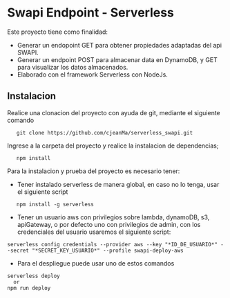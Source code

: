 # Swapi Endpoint - Serverless
Este proyecto tiene como finalidad:
 - Generar un endopoint GET para obtener propiedades adaptadas del api SWAPI.
 - Generar un endpoint POST para almacenar data en DynamoDB, y GET para visualizar los datos almacenados.
 - Elaborado con el framework Serverless con NodeJs.

## Instalacion
Realice una clonacion del proyecto con ayuda de git, mediante el siguiente comando
```
   git clone https://github.com/cjeanMa/serverless_swapi.git
```
Ingrese a la carpeta del proyecto y realice la instalacion de dependencias;
 ```
    npm install 
 ```
Para la instalacion y prueba del proyecto es necesario tener:
 - Tener instalado serverless de manera global, en caso no lo tenga, usar el siguiente script
 ```
    npm install -g serverless
 ```
 - Tener un usuario aws con privilegios sobre lambda, dynamoDB, s3, apiGateway, o por defecto uno con privilegios de admin, con los credenciales del usuario usaremos el siguiente script:
 ```
 serverless config credentials --provider aws --key "*ID_DE_USUARIO*" --secret "*SECRET_KEY_USUARIO*" --profile swapi-deploy-aws
 ```
 - Para el despliegue puede usar uno de estos comandos
 ```
 serverless deploy
   or
 npm run deploy
 ```

 
